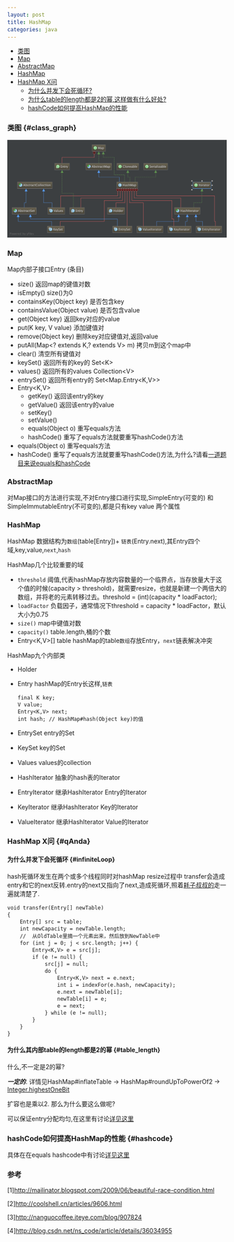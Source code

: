 ```yaml
---
layout: post
title: HashMap
categories: java
---
```


*   [类图](#class_graph)
*   [Map](#map)
*   [AbstractMap](#abstractMap)
*   [HashMap](#hashMap)
*   [HashMap X问](#qAnda)
    *   [为什么并发下会死循环?](#infiniteLoop)
    *   [为什么table的length都是2的幂,这样做有什么好处?](#table_length)
    *   [hashCode如何提高HashMap的性能](#hashcode)
    
### 类图 {#class_graph}

![map类图](/images/java/map.png)

### Map 

Map内部子接口Entry (条目)

*   size() 返回map的键值对数
*   isEmpty() size()为0 
*   containsKey(Object key) 是否包含key
*   containsValue(Object value) 是否包含value
*   get(Object key) 返回key对应的value
*   put(K key, V value) 添加键值对
*   remove(Object key) 删除key对应键值对,返回value
*   putAll(Map\<? extends K,? extends V\> m) 拷贝m到这个map中
*   clear() 清空所有键值对
*   keySet() 返回所有的key的 Set\<K\>
*   values() 返回所有的values Collection\<V\>
*   entrySet() 返回所有entry的 Set\<Map.Entry\<K,V\>\>
*   Entry<K,V> 
    *   getKey() 返回该entry的key
    *   getValue()  返回该entry的value
    *   setKey()
    *   setValue()
    *   equals(Object o) 重写equals方法
    *   hashCode() 重写了equals方法就要重写hashCode()方法
*   equals(Object o) 重写equals方法
*   hashCode() 重写了equals方法就要重写hashCode()方法,为什么?请看[一道题目来说equals和hashCode](/2016/03/12/equals_hashcode_eg)

### AbstractMap

对Map接口的方法进行实现,不对Entry接口进行实现,SimpleEntry(可变的) 和 SimpleImmutableEntry(不可变的),都是只有key value 两个属性 

### HashMap

HashMap 数据结构为`数组`(table\[Entry\])+ `链表`(Entry.next),其Entry四个域,key,value,`next`,`hash`

HashMap几个比较重要的域 

*   `threshold` 阈值,代表hashMap存放内容数量的一个临界点，当存放量大于这个值的时候(capacity > threshold)，就需要resize，也就是新建一个两倍大的数组，并将老的元素转移过去。threshold = (int)(capacity * loadFactor);
*   `loadFactor` 负载因子，通常情况下threshold = capacity * loadFactor，默认大小为0.75
*   `size()` map中键值对数
*   `capacity()` table.length,桶的个数
*   Entry<K,V>[] table  hashMap的table`数组`存放Entry，`next`链表解决冲突

HashMap九个内部类

*   Holder 
*   Entry hashMap的Entry长这样,`链表`

        final K key;
        V value;
        Entry<K,V> next;
        int hash; // HashMap#hash(Object key)的值
*   EntrySet entry的Set
*   KeySet key的Set
*   Values values的collection
*   HashIterator 抽象的hash表的Iterator
*   EntryIterator 继承HashIterator Entry的Iterator
*   KeyIterator 继承HashIterator Key的Iterator
*   ValueIterator 继承HashIterator Value的Iterator

### HashMap X问 {#qAnda}

#### 为什么并发下会死循环 {#infiniteLoop}

hash死循环发生在两个或多个线程同时对hashMap resize过程中 transfer会造成entry和它的next反转.entry的next又指向了next,造成死循环,照着[耗子叔叔的](http://coolshell.cn/articles/9606.html)走一遍就清楚了.

    void transfer(Entry[] newTable)
    {
        Entry[] src = table;
        int newCapacity = newTable.length;
        //  从OldTable里摘一个元素出来，然后放到NewTable中
        for (int j = 0; j < src.length; j++) {
            Entry<K,V> e = src[j];
            if (e != null) {
                src[j] = null;
                do {
                    Entry<K,V> next = e.next;
                    int i = indexFor(e.hash, newCapacity);
                    e.next = newTable[i];
                    newTable[i] = e;
                    e = next;
                } while (e != null);
            }
        }
    }

#### 为什么其内部table的length都是2的幂 {#table_length}

什么,不一定是2的幂? 

***一定的***. 详情见HashMap#inflateTable  -> HashMap#roundUpToPowerOf2 ->  [Integer.highestOneBit](/2016/03/07/Integer) 

扩容也是乘以2. 那么为什么要这么做呢?

可以保证entry分配均匀,在这里有讨论[详见这里](/2016/03/12/equals_hashcode_eg#indexFor)

### hashCode如何提高HashMap的性能 {#hashcode}

具体在在equals hashcode中有讨论[详见这里](/2016/03/10/equals_hashcode#hashCode_hash_based)

### 参考

[1]<http://mailinator.blogspot.com/2009/06/beautiful-race-condition.html>

[2]<http://coolshell.cn/articles/9606.html>

[3]<http://nanguocoffee.iteye.com/blog/907824>

[4]<http://blog.csdn.net/ns_code/article/details/36034955>